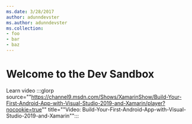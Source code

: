```yaml
---
ms.date: 3/28/2017
author: adunndevster
ms.author: adunndevster
ms.collection:
- foo
- bar
- baz
---
```

# Welcome to the Dev Sandbox

Learn video
:::glorp source=""https://channel9.msdn.com/Shows/XamarinShow/Build-Your-First-Android-App-with-Visual-Studio-2019-and-Xamarin/player?nocookie=true"" title=""Video: Build-Your-First-Android-App-with-Visual-Studio-2019-and-Xamarin"":::
